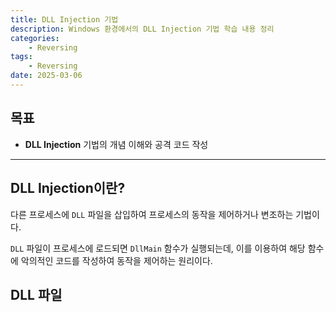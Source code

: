 ```yaml
---
title: DLL Injection 기법
description: Windows 환경에서의 DLL Injection 기법 학습 내용 정리
categories:
    - Reversing
tags:
    - Reversing
date: 2025-03-06
---
```


## 목표

- **DLL Injection** 기법의 개념 이해와 공격 코드 작성

---

## DLL Injection이란?

다른 프로세스에 `DLL` 파일을 삽입하여 프로세스의 동작을 제어하거나 변조하는 기법이다.

`DLL` 파일이 프로세스에 로드되면 `DllMain` 함수가 실행되는데, 이를 이용하여 해당 함수에 악의적인 코드를 작성하여 동작을 제어하는 원리이다.

## DLL 파일 




